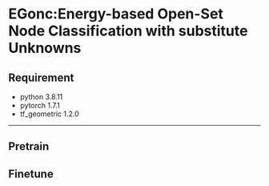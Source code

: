 # EGonc:Energy-based Open-Set Node Classification with substitute Unknowns

## Requirement

- python 3.8.11
- pytorch 1.7.1
- tf_geometric 1.2.0
---
## Pretrain
## Finetune

